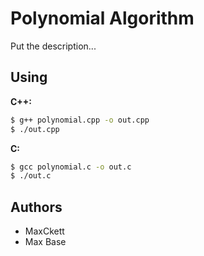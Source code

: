 # Polynomial Algorithm

Put the description...

## Using

**C++:**
```bash
$ g++ polynomial.cpp -o out.cpp
$ ./out.cpp
```

**C:**
```bash
$ gcc polynomial.c -o out.c
$ ./out.c
```

## Authors

- MaxCkett
- Max Base
